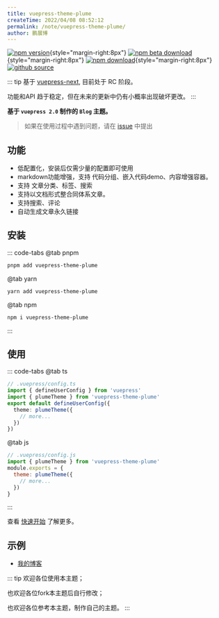 ```yaml
---
title: vuepress-theme-plume
createTime: 2022/04/08 08:52:12
permalink: /note/vuepress-theme-plume/
author: 鹏展博
---
```


[![npm version](https://img.shields.io/npm/v/vuepress-theme-plume?color=32A9C3&labelColor=1B3C4A&label=npm)](https://www.npmjs.com/package/vuepress-theme-plume){style="margin-right:8px"}
[![npm beta download](https://img.shields.io/npm/dt/@vuepress-plume/vuepress-theme-plume?color=32A9C3&labelColor=1B3C4A&label=beta%20downloads)](https://www.npmjs.com/package/vuepress-theme-plume){style="margin-right:8px"}
[![npm download](https://img.shields.io/npm/dm/vuepress-theme-plume?color=32A9C3&labelColor=1B3C4A&label=downloads)](https://www.npmjs.com/package/vuepress-theme-plume){style="margin-right:8px"}
[![github source](https://img.shields.io/badge/source-a?logo=github&color=1B3C4A)](https://github.com/pengzhanbo/vuepress-theme-plume)

::: tip
基于 [vuepress-next](https://github.com/vuepress/vuepress-next), 目前处于 RC 阶段。

功能和API 趋于稳定，但在未来的更新中仍有小概率出现破坏更改。
:::


__基于 `vuepress 2.0` 制作的 `Blog` 主题。__

> 如果在使用过程中遇到问题，请在 [issue](https://github.com/pengzhanbo/vuepress-theme-plume/issues/new) 中提出

## 功能

- 低配置化，安装后仅需少量的配置即可使用
- markdown功能增强，支持 代码分组、嵌入代码demo、内容增强容器。
- 支持 文章分类、标签、搜索
- 支持以文档形式整合同体系文章。
- 支持搜索、评论
- 自动生成文章永久链接

## 安装

::: code-tabs
@tab pnpm
```sh
pnpm add vuepress-theme-plume
```
@tab yarn
``` sh
yarn add vuepress-theme-plume
```

@tab npm
``` sh
npm i vuepress-theme-plume
```
:::

## 使用

::: code-tabs
@tab ts
``` ts
// .vuepress/config.ts
import { defineUserConfig } from 'vuepress'
import { plumeTheme } from 'vuepress-theme-plume'
export default defineUserConfig({
  theme: plumeTheme({
    // more...
  })
})
```

@tab js
``` js
// .vuepress/config.js
import { plumeTheme } from 'vuepress-theme-plume'
module.exports = {
  theme: plumeTheme({
    // more...
  })
}
```
:::

查看 [快速开始](./快速开始.md) 了解更多。

## 示例

- [我的博客](https://pengzhanbo.cn)

::: tip 
欢迎各位使用本主题；

也欢迎各位fork本主题后自行修改；

也欢迎各位参考本主题，制作自己的主题。
:::
